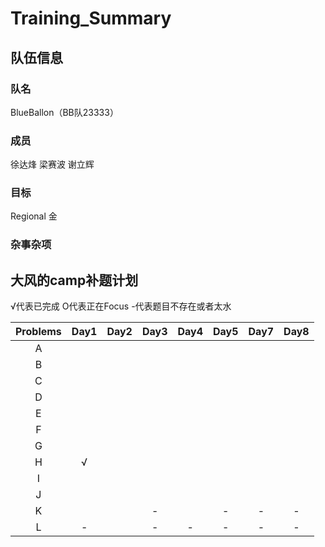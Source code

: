 # Training_Summary

## 队伍信息
### 队名
BlueBallon（BB队23333）
### 成员
徐达烽
梁赛波
谢立辉
### 目标
Regional 金

### 杂事杂项

## 大风的camp补题计划 
√代表已完成
O代表正在Focus
-代表题目不存在或者太水

Problems|Day1|Day2|Day3|Day4|Day5|Day7|Day8   
:------:|:--:|:--:|:--:|:--:|:--:|:--:|:--:
A       |    |    |    |    |    |    |             
B       |    |    |    |    |    |    |             
C       |    |    |    |    |    |    |             
D       |    |    |    |    |    |    |             
E       |    |    |    |    |    |    |             
F       |    |    |    |    |    |    |             
G       |    |    |    |    |    |    |             
H       | √  |    |    |    |    |    |             
I       |    |    |    |    |    |    |             
J       |    |    |    |    |    |    |             
K       |    |    |  - |    | -  | -  | - 
L       | -  |    |  - |  - | -  | -  | -           

    


